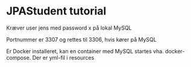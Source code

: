 # JPAStudent tutorial
Kræver user jens med password x på lokal MySQL

Portnummer er 3307 og rettes til 3306, hvis kører på MySQL

Er Docker installeret, kan en container med MySQL startes vha. docker-compose. Der er yml-fil i resources 
